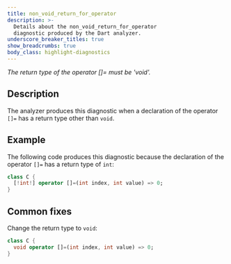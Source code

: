 ```yaml
---
title: non_void_return_for_operator
description: >-
  Details about the non_void_return_for_operator
  diagnostic produced by the Dart analyzer.
underscore_breaker_titles: true
show_breadcrumbs: true
body_class: highlight-diagnostics
---
```


_The return type of the operator []= must be 'void'._

## Description

The analyzer produces this diagnostic when a declaration of the operator
`[]=` has a return type other than `void`.

## Example

The following code produces this diagnostic because the declaration of the
operator `[]=` has a return type of `int`:

```dart
class C {
  [!int!] operator []=(int index, int value) => 0;
}
```

## Common fixes

Change the return type to `void`:

```dart
class C {
  void operator []=(int index, int value) => 0;
}
```

